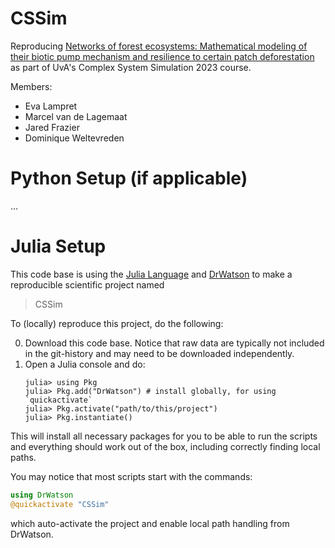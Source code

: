 # CSSim

Reproducing [Networks of forest ecosystems: Mathematical modeling of their biotic pump mechanism and resilience to certain patch deforestation](https://www.sciencedirect.com/science/article/pii/S1476945X20300386) as part of UvA's Complex System Simulation 
2023 course.

Members:

* Eva Lampret
* Marcel van de Lagemaat
* Jared Frazier
* Dominique Weltevreden

# Python Setup (if applicable)

...

# Julia Setup 

This code base is using the [Julia Language](https://julialang.org/) and
[DrWatson](https://juliadynamics.github.io/DrWatson.jl/stable/)
to make a reproducible scientific project named
> CSSim

To (locally) reproduce this project, do the following:

0. Download this code base. Notice that raw data are typically not included in the
   git-history and may need to be downloaded independently.
1. Open a Julia console and do:
   ```
   julia> using Pkg
   julia> Pkg.add("DrWatson") # install globally, for using `quickactivate`
   julia> Pkg.activate("path/to/this/project")
   julia> Pkg.instantiate()
   ```

This will install all necessary packages for you to be able to run the scripts and
everything should work out of the box, including correctly finding local paths.

You may notice that most scripts start with the commands:
```julia
using DrWatson
@quickactivate "CSSim"
```
which auto-activate the project and enable local path handling from DrWatson.
